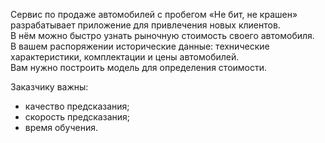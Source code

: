 Сервис по продаже автомобилей с пробегом «Не бит, не крашен» разрабатывает приложение для привлечения новых клиентов.<br> 
В нём можно быстро узнать рыночную стоимость своего автомобиля.<br> 
В вашем распоряжении исторические данные: технические характеристики, комплектации и цены автомобилей.<br> 
Вам нужно построить модель для определения стоимости.

Заказчику важны:

- качество предсказания;
- скорость предсказания;
- время обучения.